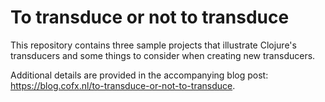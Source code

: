 # To transduce or not to transduce

This repository contains three sample projects that illustrate Clojure's transducers and some things to consider when creating new transducers.

Additional details are provided in the accompanying blog post: https://blog.cofx.nl/to-transduce-or-not-to-transduce.
